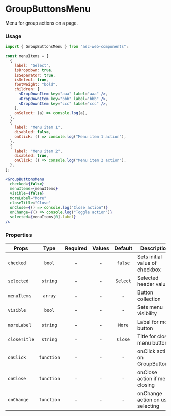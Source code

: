 # GroupButtonsMenu

Menu for group actions on a page.

### Usage

```js
import { GroupButtonsMenu } from "asc-web-components";
```

```jsx
const menuItems = [
  {
    label: "Select",
    isDropdown: true,
    isSeparator: true,
    isSelect: true,
    fontWeight: "bold",
    children: [
      <DropDownItem key="aaa" label="aaa" />,
      <DropDownItem key="bbb" label="bbb" />,
      <DropDownItem key="ccc" label="ccc" />,
    ],
    onSelect: (a) => console.log(a),
  },
  {
    label: "Menu item 1",
    disabled: false,
    onClick: () => console.log("Menu item 1 action"),
  },
  {
    label: "Menu item 2",
    disabled: true,
    onClick: () => console.log("Menu item 2 action"),
  },
];
```

```jsx
<GroupButtonsMenu
  checked={false}
  menuItems={menuItems}
  visible={false}
  moreLabel="More"
  closeTitle="Close"
  onClose={() => console.log("Close action")}
  onChange={() => console.log("Toggle action")}
  selected={menuItems[0].label}
/>
```

### Properties

| Props        |    Type    | Required | Values | Default  | Description                      |
| ------------ | :--------: | :------: | :----: | :------: | -------------------------------- |
| `checked`    |   `bool`   |    -     |   -    | `false`  | Sets initial value of checkbox   |
| `selected`   |  `string`  |    -     |   -    | `Select` | Selected header value            |
| `menuItems`  |  `array`   |    -     |   -    |    -     | Button collection                |
| `visible`    |   `bool`   |    -     |   -    |    -     | Sets menu visibility             |
| `moreLabel`  |  `string`  |    -     |   -    |  `More`  | Label for more button            |
| `closeTitle` |  `string`  |    -     |   -    | `Close`  | Title for close menu button      |
| `onClick`    | `function` |    -     |   -    |    -     | onClick action on GroupButton`s  |
| `onClose`    | `function` |    -     |   -    |    -     | onClose action if menu closing   |
| `onChange`   | `function` |    -     |   -    |    -     | onChange action on use selecting |
